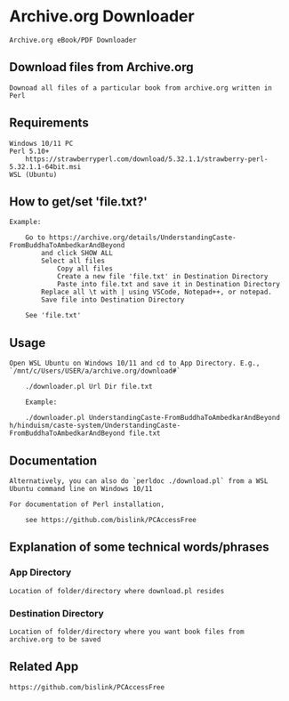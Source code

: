 # Archive.org Downloader 

    Archive.org eBook/PDF Downloader  

## Download files from Archive.org 

	Downoad all files of a particular book from archive.org written in Perl

## Requirements 

	Windows 10/11 PC 
	Perl 5.10+
		https://strawberryperl.com/download/5.32.1.1/strawberry-perl-5.32.1.1-64bit.msi
	WSL (Ubuntu)

## How to get/set 'file.txt?'

	Example:
	
		Go to https://archive.org/details/UnderstandingCaste-FromBuddhaToAmbedkarAndBeyond
			and click SHOW ALL  
			Select all files
				Copy all files 
				Create a new file 'file.txt' in Destination Directory  
				Paste into file.txt and save it in Destination Directory 
			Replace all \t with | using VSCode, Notepad++, or notepad.
			Save file into Destination Directory 

        See 'file.txt'

## Usage 

	Open WSL Ubuntu on Windows 10/11 and cd to App Directory. E.g., `/mnt/c/Users/USER/a/archive.org/download#`
    
        ./downloader.pl Url Dir file.txt

        Example:

	    ./downloader.pl UnderstandingCaste-FromBuddhaToAmbedkarAndBeyond h/hinduism/caste-system/UnderstandingCaste-FromBuddhaToAmbedkarAndBeyond file.txt
	

## Documentation

    Alternatively, you can also do `perldoc ./download.pl` from a WSL Ubuntu command line on Windows 10/11

    For documentation of Perl installation, 
    
        see https://github.com/bislink/PCAccessFree

## Explanation of some technical words/phrases

### App Directory

    Location of folder/directory where download.pl resides

### Destination Directory

    Location of folder/directory where you want book files from archive.org to be saved

## Related App

    https://github.com/bislink/PCAccessFree


